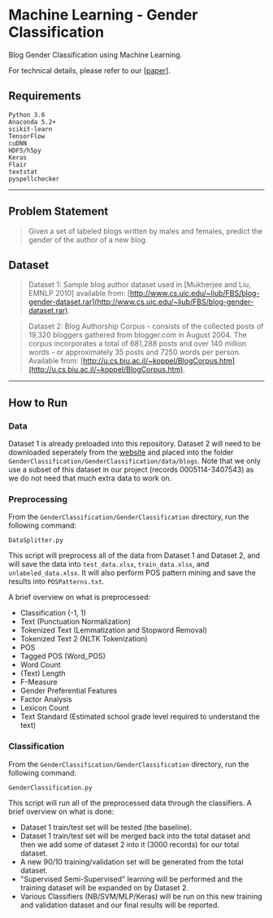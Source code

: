 # Machine Learning - Gender Classification

Blog Gender Classification using Machine Learning.

For technical details, please refer to our [[paper]](https://github.com/michaeltran/ML-Gender-Classification).

## Requirements

```Rich Header Text
Python 3.6
Anaconda 5.2+
scikit-learn
TensorFlow
cuDNN
HDF5/h5py
Keras
Flair
textstat
pyspellchecker
```

---

## Problem Statement

> Given a set of labeled blogs written by males and females, predict the gender of the author of a new blog.

## Dataset

> Dataset 1: Sample blog author dataset used in [Mukherjee and Liu, EMNLP 2010] available from: [http://www.cs.uic.edu/~liub/FBS/blog-gender-dataset.rar](http://www.cs.uic.edu/~liub/FBS/blog-gender-dataset.rar).

> Dataset 2: Blog Authorship Corpus - consists of the collected posts of 19,320 bloggers gathered from blogger.com in August 2004. The corpus incorporates a total of 681,288 posts and over 140 million words - or approximately 35 posts and 7250 words per person. Available from: [http://u.cs.biu.ac.il/~koppel/BlogCorpus.htm](http://u.cs.biu.ac.il/~koppel/BlogCorpus.htm).

---

## How to Run

### Data

Dataset 1 is already preloaded into this repository. Dataset 2 will need to be downloaded seperately from the [website](http://u.cs.biu.ac.il/~koppel/BlogCorpus.htm) and placed into the folder `GenderClassification/GenderClassification/data/blogs`. Note that we only use a subset of this dataset in our project (records 0005114-3407543) as we do not need that much extra data to work on.

### Preprocessing

From the `GenderClassification/GenderClassification` directory, run the following command:

```Rich Text Format
DataSplitter.py
```

This script will preprocess all of the data from Dataset 1 and Dataset 2, and will save the data into `test_data.xlsx`, `train_data.xlsx`, and `unlabeled_data.xlsx`. It will also perform POS pattern mining and save the results into `POSPatterns.txt`.

A brief overview on what is preprocessed:

* Classification (-1, 1)
* Text (Punctuation Normalization)
* Tokenized Text (Lemmatization and Stopword Removal)
* Tokenized Text 2 (NLTK Tokenization)
* POS
* Tagged POS (Word_POS)
* Word Count
* (Text) Length
* F-Measure
* Gender Preferential Features
* Factor Analysis
* Lexicon Count
* Text Standard (Estimated school grade level required to understand the text)

### Classification

From the `GenderClassification/GenderClassification` directory, run the following command:

```Rich Text Format
GenderClassification.py
```

This script will run all of the preprocessed data through the classifiers. A brief overview on what is done:

* Dataset 1 train/test set will be tested (the baseline).
* Dataset 1 train/test set will be merged back into the total dataset and then we add some of dataset 2 into it (3000 records) for our total dataset.
* A new 90/10 training/validation set will be generated from the total dataset.
* "Supervised Semi-Supervised" learning will be performed and the training dataset will be expanded on by Dataset 2.
* Various Classifiers (NB/SVM/MLP/Keras) will be run on this new training and validation dataset and our final results will be reported.